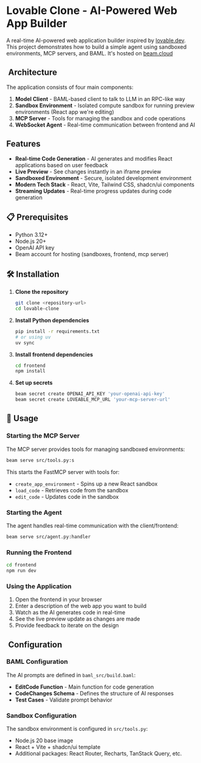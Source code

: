 # Lovable Clone - AI-Powered Web App Builder

A real-time AI-powered web application builder inspired by [lovable.dev](https://lovable.dev). This project demonstrates how to build a simple agent using sandboxed environments, MCP servers, and BAML. It's hosted on [beam.cloud](https://beam.cloud)

## ️ Architecture

The application consists of four main components:

1. **Model Client** - BAML-based client to talk to LLM in an RPC-like way
2. **Sandbox Environment** - Isolated compute sandbox for running preview environments (React app we're editing)
3. **MCP Server** - Tools for managing the sandbox and code operations
4. **WebSocket Agent** - Real-time communication between frontend and AI

##  Features

- **Real-time Code Generation** - AI generates and modifies React applications based on user feedback
- **Live Preview** - See changes instantly in an iframe preview
- **Sandboxed Environment** - Secure, isolated development environment
- **Modern Tech Stack** - React, Vite, Tailwind CSS, shadcn/ui components
- **Streaming Updates** - Real-time progress updates during code generation

## 📋 Prerequisites

- Python 3.12+
- Node.js 20+
- OpenAI API key
- Beam account for hosting (sandboxes, frontend, mcp server)

## 🛠️ Installation

1. **Clone the repository**
   ```bash
   git clone <repository-url>
   cd lovable-clone
   ```

2. **Install Python dependencies**
   ```bash
   pip install -r requirements.txt
   # or using uv
   uv sync
   ```

3. **Install frontend dependencies**
   ```bash
   cd frontend
   npm install
   ```

4. **Set up secrets**
   ```bash
   beam secret create OPENAI_API_KEY 'your-openai-api-key'
   beam secret create LOVEABLE_MCP_URL 'your-mcp-server-url'
   ```

## 🎯 Usage

### Starting the MCP Server

The MCP server provides tools for managing sandboxed environments:

```bash
beam serve src/tools.py:s
```

This starts the FastMCP server with tools for:
- `create_app_environment` - Spins up a new React sandbox
- `load_code` - Retrieves code from the sandbox
- `edit_code` - Updates code in the sandbox

### Starting the Agent

The agent handles real-time communication with the client/frontend:

```bash
beam serve src/agent.py:handler
```

### Running the Frontend

```bash
cd frontend
npm run dev
```

### Using the Application

1. Open the frontend in your browser
2. Enter a description of the web app you want to build
3. Watch as the AI generates code in real-time
4. See the live preview update as changes are made
5. Provide feedback to iterate on the design

## ️ Configuration

### BAML Configuration

The AI prompts are defined in `baml_src/build.baml`:

- **EditCode Function** - Main function for code generation
- **CodeChanges Schema** - Defines the structure of AI responses
- **Test Cases** - Validate prompt behavior

### Sandbox Configuration

The sandbox environment is configured in `src/tools.py`:

- Node.js 20 base image
- React + Vite + shadcn/ui template
- Additional packages: React Router, Recharts, TanStack Query, etc.

